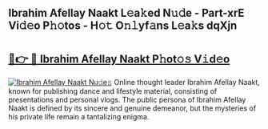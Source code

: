 ## Ibrahim Afellay Naakt L𝚎a𝚔ed N𝚞𝚍e - Part-xrE Vi𝚍𝚎o P𝚑𝚘tos - H𝚘𝚝 O𝚗𝚕yf𝚊ns L𝚎a𝚔s dqXjn

# <h2><a href="http://kfdb788.oniu.top/?m=Ibrahim+Afellay+Naakt">🔗👉 🔴 Ibrahim Afellay Naakt P𝚑ot𝚘𝚜 V𝚒d𝚎o</a></h2>

[![Ibrahim Afellay Naakt Nu𝚍e𝚜](https://i.imgur.com/0qMVB7G.gif)](http://kfdb788.oniu.top/?m=Ibrahim+Afellay+Naakt)
Online thought leader Ibrahim Afellay Naakt, known for publishing dance and lifestyle material, consisting of presentations and personal vlogs. The public persona of Ibrahim Afellay Naakt is defined by its sincere and genuine demeanor, but the mysteries of his private life remain a tantalizing enigma.  
